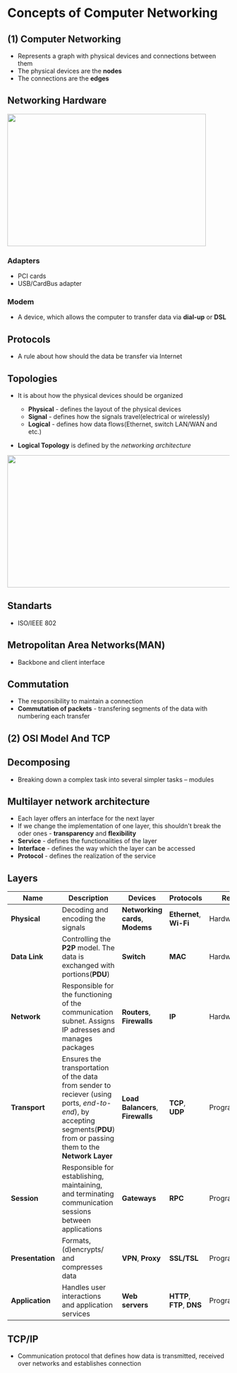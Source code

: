 # Concepts of Computer Networking

(1) Computer Networking
-

- Represents a graph with physical devices and connections between them
- The physical devices are the **nodes**
- The connections are the **edges**
 
Networking Hardware
-

<img src="https://github.com/user-attachments/assets/bd2a3455-35fe-46a9-b442-816f204c2c8d" height=300 width=450/>

### Adapters

- PCI cards
- USB/CardBus adapter

### Modem

- A device, which allows the computer to transfer data via **dial-up** or **DSL**

Protocols
-

- A rule about how should the data be transfer via Internet

Topologies
-

- It is about how the physical devices should be organized
  - **Physical** - defines the layout of the physical devices
  - **Signal** - defines how the signals travel(electrical or wirelessly)
  - **Logical** - defines how data flows(Ethernet, switch LAN/WAN and etc.)

- **Logical Topology** is defined by the *networking architecture*

<img src="https://github.com/user-attachments/assets/4cd6bc4d-c4e1-4cd0-a03a-c9fc37e7499d" height=300 width=520/>

Standarts
-

- ISO/IEEE 802

Metropolitan Area Networks(MAN)
-

- Backbone and client interface

Commutation
-

- The responsibility to maintain a connection
- **Commutation of packets** - transfering segments of the data with numbering each transfer

(2) OSI Model And TCP
-

Decomposing
-

- Breaking down a complex task into several simpler tasks – modules

Multilayer network architecture
-

- Each layer offers an interface for the next layer
- If we change the implementation of one layer, this shouldn't break the oder ones - **transparency** and **flexibility**
- **Service** - defines the functionalities of the layer
- **Interface** - defines the way which the layer can be accessed
- **Protocol** - defines the realization of the service

Layers
-


| Name | Description | Devices | Protocols | Realization |
| --- | --- | --- | --- | --- |
| **Physical** | Decoding and encoding the signals | **Networking cards**, **Modems** | **Ethernet**, **Wi-Fi** | Hardware |
| **Data Link** | Controlling the **P2P** model. The data is exchanged with portions(**PDU**) | **Switch** | **MAC** | Hardware |
| **Network** | Responsible for the functioning of the communication subnet. Assigns IP adresses and manages packages | **Routers**, **Firewalls** | **IP** | Hardware/Program |
| **Transport** | Ensures the transportation of the data from sender to reciever (using ports, *end-to-end*), by accepting segments(**PDU**) from or passing them to the **Network Layer** | **Load Balancers**, **Firewalls** | **TCP**, **UDP** | Program |
| **Session** | Responsible for establishing, maintaining, and terminating communication sessions between applications | **Gateways** | **RPC** | Program |
| **Presentation** | Formats, (d)encrypts/ and compresses data | **VPN**, **Proxy** | **SSL/TSL** | Program |
| **Application** | Handles user interactions and application services | **Web servers** | **HTTP**, **FTP**, **DNS** | Program |

TCP/IP
-

- Communication protocol that defines how data is transmitted, received over networks and establishes connection
